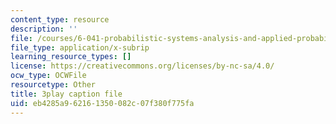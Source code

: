 ```yaml
---
content_type: resource
description: ''
file: /courses/6-041-probabilistic-systems-analysis-and-applied-probability-fall-2010/eb4285a962161350082c07f380f775fa_HIMxdWDLEK8.srt
file_type: application/x-subrip
learning_resource_types: []
license: https://creativecommons.org/licenses/by-nc-sa/4.0/
ocw_type: OCWFile
resourcetype: Other
title: 3play caption file
uid: eb4285a9-6216-1350-082c-07f380f775fa
---
```

